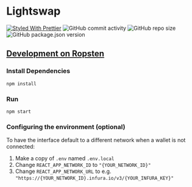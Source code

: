 # Lightswap

[![Styled With Prettier](https://img.shields.io/badge/code_style-prettier-ff69b4.svg)](https://prettier.io/)
![GitHub commit activity](https://img.shields.io/github/commit-activity/m/noteternal/liteswap?color=green&style=plastic)
![GitHub repo size](https://img.shields.io/github/repo-size/noteternal/liteswap?color=orange&style=plastic)
![GitHub package.json version](https://img.shields.io/github/package-json/v/noteternal/liteswap?color=blue&style=plastic)

## [Development on Ropsten](https://noteternal.github.io/liteSwap/)

### Install Dependencies

`npm install`

### Run

`npm start`

### Configuring the environment (optional)

To have the interface default to a different network when a wallet is not connected:

1. Make a copy of `.env` named `.env.local`
2. Change `REACT_APP_NETWORK_ID` to `"{YOUR_NETWORK_ID}"`
3. Change `REACT_APP_NETWORK_URL` to e.g. `"https://{YOUR_NETWORK_ID}.infura.io/v3/{YOUR_INFURA_KEY}"`
